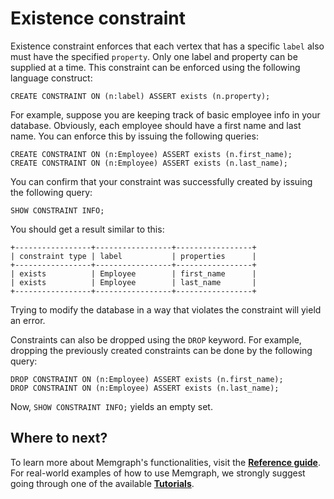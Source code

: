 # Existence constraint

Existence constraint enforces that each vertex that has a specific `label` also must have the specified `property`. Only one label and property can be supplied at a time. This constraint can be enforced using the following language construct:

```text
CREATE CONSTRAINT ON (n:label) ASSERT exists (n.property);
```

For example, suppose you are keeping track of basic employee info in your database. Obviously, each employee should have a first name and last name. You can enforce this by issuing the following queries:

```text
CREATE CONSTRAINT ON (n:Employee) ASSERT exists (n.first_name);
CREATE CONSTRAINT ON (n:Employee) ASSERT exists (n.last_name);
```

You can confirm that your constraint was successfully created by issuing the following query:

```text
SHOW CONSTRAINT INFO;
```

You should get a result similar to this:

```text
+-----------------+-----------------+-----------------+
| constraint type | label           | properties      |
+-----------------+-----------------+-----------------+
| exists          | Employee        | first_name      |
| exists          | Employee        | last_name       |
+-----------------+-----------------+-----------------+
```

Trying to modify the database in a way that violates the constraint will yield an error.

Constraints can also be dropped using the `DROP` keyword. For example, dropping the previously created constraints can be done by the following query:

```text
DROP CONSTRAINT ON (n:Employee) ASSERT exists (n.first_name);
DROP CONSTRAINT ON (n:Employee) ASSERT exists (n.last_name);
```

Now, `SHOW CONSTRAINT INFO;` yields an empty set.

## Where to next?

To learn more about Memgraph's functionalities, visit the [**Reference guide**](../../reference-guide/). For real-world examples of how to use Memgraph, we strongly suggest going through one of the available [**Tutorials**](https://github.com/memgraph/docs/tree/330f0c5baa48ee0ece2ed2b8a4bad2752666aba1/products/memgraph/v1.3.0/database_functionalities/tutorials/tutorials.md).

